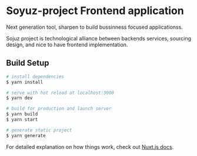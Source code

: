 # Soyuz-project Frontend application

Next generation tool, sharpen to build bussinness focused applicationss.

Sojuz project is technological 
alliance between backends services, sourcing design, and nice to have frontend implementation.

## Build Setup

```bash
# install dependencies
$ yarn install

# serve with hot reload at localhost:3000
$ yarn dev

# build for production and launch server
$ yarn build
$ yarn start

# generate static project
$ yarn generate
```

For detailed explanation on how things work, check out [Nuxt.js docs](https://nuxtjs.org).
